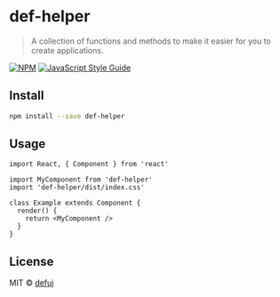 # def-helper

> A collection of functions and methods to make it easier for you to create applications.

[![NPM](https://img.shields.io/npm/v/def-helper.svg)](https://www.npmjs.com/package/def-helper) [![JavaScript Style Guide](https://img.shields.io/badge/code_style-standard-brightgreen.svg)](https://standardjs.com)

## Install

```bash
npm install --save def-helper
```

## Usage

```tsx
import React, { Component } from 'react'

import MyComponent from 'def-helper'
import 'def-helper/dist/index.css'

class Example extends Component {
  render() {
    return <MyComponent />
  }
}
```

## License

MIT © [defuj](https://github.com/defuj)
